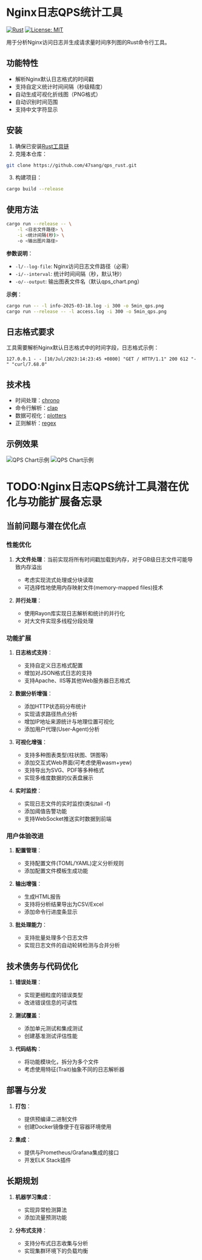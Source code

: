 # Nginx日志QPS统计工具

[![Rust](https://img.shields.io/badge/Rust-1.84+-blue.svg)](https://www.rust-lang.org/)
[![License: MIT](https://img.shields.io/badge/License-MIT-yellow.svg)](https://opensource.org/licenses/MIT)

用于分析Nginx访问日志并生成请求量时间序列图的Rust命令行工具。

## 功能特性

- 解析Nginx默认日志格式的时间戳
- 支持自定义统计时间间隔（秒级精度）
- 自动生成可视化折线图（PNG格式）
- 自动识别时间范围
- 支持中文字符显示

## 安装

1. 确保已安装[Rust工具链](https://www.rust-lang.org/tools/install)
2. 克隆本仓库：
```bash
git clone https://github.com/47sang/qps_rust.git
```
3. 构建项目：
```bash
cargo build --release
```

## 使用方法

```bash
cargo run --release -- \
    -l <日志文件路径> \
    -i <统计间隔(秒)> \
    -o <输出图片路径>
```

**参数说明**：
- `-l/--log-file`: Nginx访问日志文件路径（必需）
- `-i/--interval`: 统计时间间隔（秒，默认1秒）
- `-o/--output`: 输出图表文件名（默认qps_chart.png）

**示例**：
```bash
cargo run -- -l info-2025-03-18.log -i 300 -o 5min_qps.png
cargo run --release -- -l access.log -i 300 -o 5min_qps.png
```

## 日志格式要求
工具需要解析Nginx默认日志格式中的时间字段，日志格式示例：
```
127.0.0.1 - - [10/Jul/2023:14:23:45 +0800] "GET / HTTP/1.1" 200 612 "-" "curl/7.68.0"
```

## 技术栈
- 时间处理：[chrono](https://crates.io/crates/chrono)
- 命令行解析：[clap](https://crates.io/crates/clap)
- 数据可视化：[plotters](https://crates.io/crates/plotters)
- 正则解析：[regex](https://crates.io/crates/regex)

## 示例效果
![QPS Chart示例](demo300.png)
![QPS Chart示例](demo1.png)


# TODO:Nginx日志QPS统计工具潜在优化与功能扩展备忘录

## 当前问题与潜在优化点

### 性能优化
1. **大文件处理**：当前实现将所有时间戳加载到内存，对于GB级日志文件可能导致内存溢出
   - 考虑实现流式处理或分块读取
   - 可选择性地使用内存映射文件(memory-mapped files)技术

2. **并行处理**：
   - 使用Rayon库实现日志解析和统计的并行化
   - 对大文件实现多线程分段处理

### 功能扩展

1. **日志格式支持**：
   - 支持自定义日志格式配置
   - 增加对JSON格式日志的支持
   - 支持Apache、IIS等其他Web服务器日志格式

2. **数据分析增强**：
   - 添加HTTP状态码分布统计
   - 实现请求路径热点分析
   - 增加IP地址来源统计与地理位置可视化
   - 添加用户代理(User-Agent)分析

3. **可视化增强**：
   - 支持多种图表类型(柱状图、饼图等)
   - 添加交互式Web界面(可考虑使用wasm+yew)
   - 支持导出为SVG、PDF等多种格式
   - 实现多维度数据的仪表盘展示

4. **实时监控**：
   - 实现日志文件的实时监控(类似tail -f)
   - 添加阈值告警功能
   - 支持WebSocket推送实时数据到前端

### 用户体验改进

1. **配置管理**：
   - 支持配置文件(TOML/YAML)定义分析规则
   - 添加配置文件模板生成功能

2. **输出增强**：
   - 生成HTML报告
   - 支持将分析结果导出为CSV/Excel
   - 添加命令行进度条显示

3. **批处理能力**：
   - 支持批量处理多个日志文件
   - 实现日志文件的自动轮转检测与合并分析

## 技术债务与代码优化

1. **错误处理**：
   - 实现更细粒度的错误类型
   - 改进错误信息的可读性

2. **测试覆盖**：
   - 添加单元测试和集成测试
   - 创建基准测试评估性能

3. **代码结构**：
   - 将功能模块化，拆分为多个文件
   - 考虑使用特征(Trait)抽象不同的日志解析器

## 部署与分发

1. **打包**：
   - 提供预编译二进制文件
   - 创建Docker镜像便于在容器环境使用

2. **集成**：
   - 提供与Prometheus/Grafana集成的接口
   - 开发ELK Stack插件

## 长期规划

1. **机器学习集成**：
   - 实现异常检测算法
   - 添加流量预测功能

2. **分布式支持**：
   - 支持分布式日志收集与分析
   - 实现集群环境下的负载均衡
